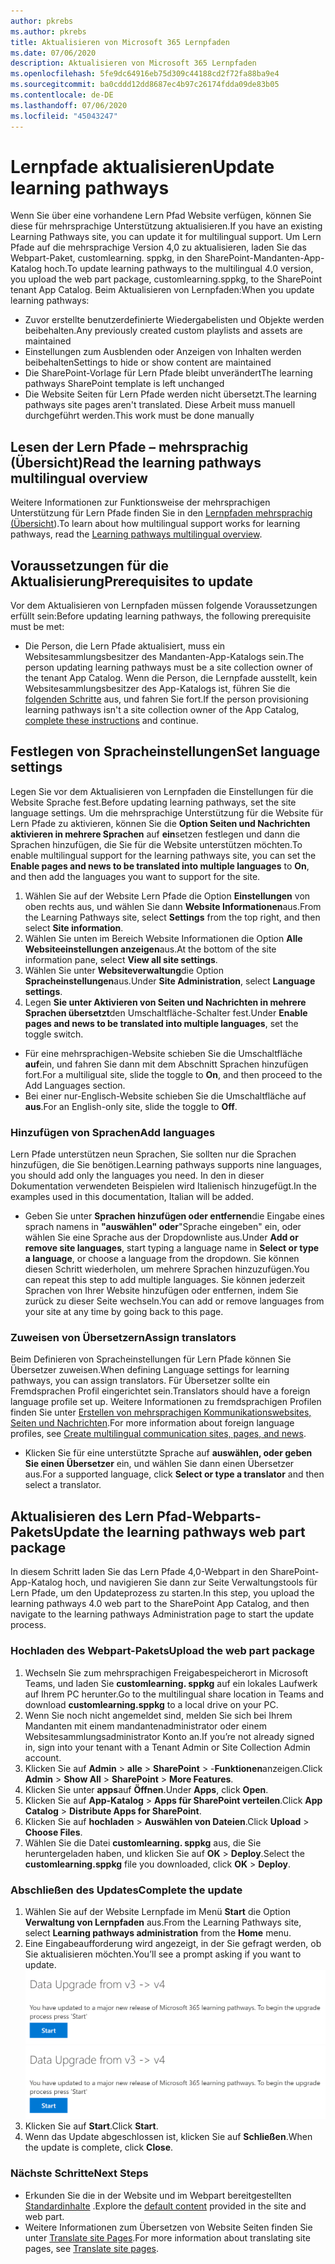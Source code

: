 ```yaml
---
author: pkrebs
ms.author: pkrebs
title: Aktualisieren von Microsoft 365 Lernpfaden
ms.date: 07/06/2020
description: Aktualisieren von Microsoft 365 Lernpfaden
ms.openlocfilehash: 5fe9dc64916eb75d309c44188cd2f72fa88ba9e4
ms.sourcegitcommit: ba0cddd12dd8687ec4b97c26174fdda09de83b05
ms.contentlocale: de-DE
ms.lasthandoff: 07/06/2020
ms.locfileid: "45043247"
---
```

# <a name="update-learning-pathways"></a><span data-ttu-id="fcc80-103">Lernpfade aktualisieren</span><span class="sxs-lookup"><span data-stu-id="fcc80-103">Update learning pathways</span></span>
<span data-ttu-id="fcc80-104">Wenn Sie über eine vorhandene Lern Pfad Website verfügen, können Sie diese für mehrsprachige Unterstützung aktualisieren.</span><span class="sxs-lookup"><span data-stu-id="fcc80-104">If you have an existing Learning Pathways site, you can update it for multilingual support.</span></span> <span data-ttu-id="fcc80-105">Um Lern Pfade auf die mehrsprachige Version 4,0 zu aktualisieren, laden Sie das Webpart-Paket, customlearning. sppkg, in den SharePoint-Mandanten-App-Katalog hoch.</span><span class="sxs-lookup"><span data-stu-id="fcc80-105">To update learning pathways to the multilingual 4.0 version, you upload the web part package, customlearning.sppkg, to the SharePoint tenant App Catalog.</span></span> <span data-ttu-id="fcc80-106">Beim Aktualisieren von Lernpfaden:</span><span class="sxs-lookup"><span data-stu-id="fcc80-106">When you update learning pathways:</span></span>  

- <span data-ttu-id="fcc80-107">Zuvor erstellte benutzerdefinierte Wiedergabelisten und Objekte werden beibehalten.</span><span class="sxs-lookup"><span data-stu-id="fcc80-107">Any previously created custom playlists and assets are maintained</span></span>
- <span data-ttu-id="fcc80-108">Einstellungen zum Ausblenden oder Anzeigen von Inhalten werden beibehalten</span><span class="sxs-lookup"><span data-stu-id="fcc80-108">Settings to hide or show content are maintained</span></span>
- <span data-ttu-id="fcc80-109">Die SharePoint-Vorlage für Lern Pfade bleibt unverändert</span><span class="sxs-lookup"><span data-stu-id="fcc80-109">The learning pathways SharePoint template is left unchanged</span></span>
- <span data-ttu-id="fcc80-110">Die Website Seiten für Lern Pfade werden nicht übersetzt.</span><span class="sxs-lookup"><span data-stu-id="fcc80-110">The learning pathways site pages aren't translated.</span></span> <span data-ttu-id="fcc80-111">Diese Arbeit muss manuell durchgeführt werden.</span><span class="sxs-lookup"><span data-stu-id="fcc80-111">This work must be done manually</span></span>

## <a name="read-the-learning-pathways-multilingual-overview"></a><span data-ttu-id="fcc80-112">Lesen der Lern Pfade – mehrsprachig (Übersicht)</span><span class="sxs-lookup"><span data-stu-id="fcc80-112">Read the learning pathways multilingual overview</span></span>
<span data-ttu-id="fcc80-113">Weitere Informationen zur Funktionsweise der mehrsprachigen Unterstützung für Lern Pfade finden Sie in den [Lernpfaden mehrsprachig (Übersicht](custom_overview.md)).</span><span class="sxs-lookup"><span data-stu-id="fcc80-113">To learn about how multilingual support works for learning pathways, read the [Learning pathways multilingual overview](custom_overview.md).</span></span> 

## <a name="prerequisites-to-update"></a><span data-ttu-id="fcc80-114">Voraussetzungen für die Aktualisierung</span><span class="sxs-lookup"><span data-stu-id="fcc80-114">Prerequisites to update</span></span>
<span data-ttu-id="fcc80-115">Vor dem Aktualisieren von Lernpfaden müssen folgende Voraussetzungen erfüllt sein:</span><span class="sxs-lookup"><span data-stu-id="fcc80-115">Before updating learning pathways, the following prerequisite must be met:</span></span>
- <span data-ttu-id="fcc80-116">Die Person, die Lern Pfade aktualisiert, muss ein Websitesammlungsbesitzer des Mandanten-App-Katalogs sein.</span><span class="sxs-lookup"><span data-stu-id="fcc80-116">The person updating learning pathways must be a site collection owner of the tenant App Catalog.</span></span> <span data-ttu-id="fcc80-117">Wenn die Person, die Lernpfade ausstellt, kein Websitesammlungsbesitzer des App-Katalogs ist, führen Sie die [folgenden Schritte](addappadmin.md) aus, und fahren Sie fort.</span><span class="sxs-lookup"><span data-stu-id="fcc80-117">If the person provisioning learning pathways isn't a site collection owner of the App Catalog, [complete these instructions](addappadmin.md) and continue.</span></span> 

## <a name="set-language-settings"></a><span data-ttu-id="fcc80-118">Festlegen von Spracheinstellungen</span><span class="sxs-lookup"><span data-stu-id="fcc80-118">Set language settings</span></span> 
<span data-ttu-id="fcc80-119">Legen Sie vor dem Aktualisieren von Lernpfaden die Einstellungen für die Website Sprache fest.</span><span class="sxs-lookup"><span data-stu-id="fcc80-119">Before updating learning pathways, set the site language settings.</span></span> <span data-ttu-id="fcc80-120">Um die mehrsprachige Unterstützung für die Website für Lern Pfade zu aktivieren, können Sie die **Option Seiten und Nachrichten aktivieren in mehrere Sprachen** auf **ein**setzen festlegen und dann die Sprachen hinzufügen, die Sie für die Website unterstützen möchten.</span><span class="sxs-lookup"><span data-stu-id="fcc80-120">To enable multilingual support for the learning pathways site, you can set the **Enable pages and news to be translated into multiple languages** to **On**, and then add the languages you want to support for the site.</span></span>
1.  <span data-ttu-id="fcc80-121">Wählen Sie auf der Website Lern Pfade die Option **Einstellungen** von oben rechts aus, und wählen Sie dann **Website Informationen**aus.</span><span class="sxs-lookup"><span data-stu-id="fcc80-121">From the Learning Pathways site, select **Settings** from the top right, and then select **Site information**.</span></span>
2.  <span data-ttu-id="fcc80-122">Wählen Sie unten im Bereich Website Informationen die Option **Alle Websiteeinstellungen anzeigen**aus.</span><span class="sxs-lookup"><span data-stu-id="fcc80-122">At the bottom of the site information pane, select **View all site settings**.</span></span>
3.  <span data-ttu-id="fcc80-123">Wählen Sie unter **Websiteverwaltung**die Option **Spracheinstellungen**aus.</span><span class="sxs-lookup"><span data-stu-id="fcc80-123">Under **Site Administration**, select **Language settings**.</span></span>
4.  <span data-ttu-id="fcc80-124">Legen **Sie unter Aktivieren von Seiten und Nachrichten in mehrere Sprachen übersetzt**den Umschaltfläche-Schalter fest.</span><span class="sxs-lookup"><span data-stu-id="fcc80-124">Under **Enable pages and news to be translated into multiple languages**, set the toggle switch.</span></span> 
- <span data-ttu-id="fcc80-125">Für eine mehrsprachigen-Website schieben Sie die Umschaltfläche **auf**ein, und fahren Sie dann mit dem Abschnitt Sprachen hinzufügen fort.</span><span class="sxs-lookup"><span data-stu-id="fcc80-125">For a multiligual site, slide the toggle to **On**, and then proceed to the Add Languages section.</span></span> 
- <span data-ttu-id="fcc80-126">Bei einer nur-Englisch-Website schieben Sie die Umschaltfläche auf **aus**.</span><span class="sxs-lookup"><span data-stu-id="fcc80-126">For an English-only site, slide the toggle to **Off**.</span></span>

### <a name="add-languages"></a><span data-ttu-id="fcc80-127">Hinzufügen von Sprachen</span><span class="sxs-lookup"><span data-stu-id="fcc80-127">Add languages</span></span>
<span data-ttu-id="fcc80-128">Lern Pfade unterstützen neun Sprachen, Sie sollten nur die Sprachen hinzufügen, die Sie benötigen.</span><span class="sxs-lookup"><span data-stu-id="fcc80-128">Learning pathways supports nine languages, you should add only the languages you need.</span></span> <span data-ttu-id="fcc80-129">In den in dieser Dokumentation verwendeten Beispielen wird Italienisch hinzugefügt.</span><span class="sxs-lookup"><span data-stu-id="fcc80-129">In the examples used in this documentation, Italian will be added.</span></span> 
- <span data-ttu-id="fcc80-130">Geben Sie unter **Sprachen hinzufügen oder entfernen**die Eingabe eines sprach namens in **"auswählen" oder**"Sprache eingeben" ein, oder wählen Sie eine Sprache aus der Dropdownliste aus.</span><span class="sxs-lookup"><span data-stu-id="fcc80-130">Under **Add or remove site languages**, start typing a language name in **Select or type a language**, or choose a language from the dropdown.</span></span> <span data-ttu-id="fcc80-131">Sie können diesen Schritt wiederholen, um mehrere Sprachen hinzuzufügen.</span><span class="sxs-lookup"><span data-stu-id="fcc80-131">You can repeat this step to add multiple languages.</span></span> <span data-ttu-id="fcc80-132">Sie können jederzeit Sprachen von Ihrer Website hinzufügen oder entfernen, indem Sie zurück zu dieser Seite wechseln.</span><span class="sxs-lookup"><span data-stu-id="fcc80-132">You can add or remove languages from your site at any time by going back to this page.</span></span>
 
### <a name="assign-translators"></a><span data-ttu-id="fcc80-133">Zuweisen von Übersetzern</span><span class="sxs-lookup"><span data-stu-id="fcc80-133">Assign translators</span></span>
<span data-ttu-id="fcc80-134">Beim Definieren von Spracheinstellungen für Lern Pfade können Sie Übersetzer zuweisen.</span><span class="sxs-lookup"><span data-stu-id="fcc80-134">When defining Language settings for learning pathways, you can assign translators.</span></span> <span data-ttu-id="fcc80-135">Für Übersetzer sollte ein Fremdsprachen Profil eingerichtet sein.</span><span class="sxs-lookup"><span data-stu-id="fcc80-135">Translators should have a foreign language profile set up.</span></span> <span data-ttu-id="fcc80-136">Weitere Informationen zu fremdsprachigen Profilen finden Sie unter [Erstellen von mehrsprachigen Kommunikationswebsites, Seiten und Nachrichten](https://support.office.com/article/2bb7d610-5453-41c6-a0e8-6f40b3ed750c).</span><span class="sxs-lookup"><span data-stu-id="fcc80-136">For more information about foreign language profiles, see [Create multilingual communication sites, pages, and news](https://support.office.com/article/2bb7d610-5453-41c6-a0e8-6f40b3ed750c).</span></span>  
- <span data-ttu-id="fcc80-137">Klicken Sie für eine unterstützte Sprache auf **auswählen, oder geben Sie einen Übersetzer** ein, und wählen Sie dann einen Übersetzer aus.</span><span class="sxs-lookup"><span data-stu-id="fcc80-137">For a supported language, click **Select or type a translator** and then select a translator.</span></span> 

## <a name="update-the-learning-pathways-web-part-package"></a><span data-ttu-id="fcc80-138">Aktualisieren des Lern Pfad-Webparts-Pakets</span><span class="sxs-lookup"><span data-stu-id="fcc80-138">Update the learning pathways web part package</span></span>
<span data-ttu-id="fcc80-139">In diesem Schritt laden Sie das Lern Pfade 4,0-Webpart in den SharePoint-App-Katalog hoch, und navigieren Sie dann zur Seite Verwaltungstools für Lern Pfade, um den Updateprozess zu starten.</span><span class="sxs-lookup"><span data-stu-id="fcc80-139">In this step, you upload the learning pathways 4.0 web part to the SharePoint App Catalog, and then navigate to the learning pathways Administration page to start the update process.</span></span>

### <a name="upload-the-web-part-package"></a><span data-ttu-id="fcc80-140">Hochladen des Webpart-Pakets</span><span class="sxs-lookup"><span data-stu-id="fcc80-140">Upload the web part package</span></span>
1.  <span data-ttu-id="fcc80-141">Wechseln Sie zum mehrsprachigen Freigabespeicherort in Microsoft Teams, und laden Sie **customlearning. sppkg** auf ein lokales Laufwerk auf Ihrem PC herunter.</span><span class="sxs-lookup"><span data-stu-id="fcc80-141">Go to the multilingual share location in Teams and download **customlearning.sppkg** to a local drive on your PC.</span></span> 
2.  <span data-ttu-id="fcc80-142">Wenn Sie noch nicht angemeldet sind, melden Sie sich bei Ihrem Mandanten mit einem mandantenadministrator oder einem Websitesammlungsadministrator Konto an.</span><span class="sxs-lookup"><span data-stu-id="fcc80-142">If you’re not already signed in, sign into your tenant with a Tenant Admin or Site Collection Admin account.</span></span> 
3.  <span data-ttu-id="fcc80-143">Klicken Sie auf **Admin**  >  **alle**  >  **SharePoint**  >  -**Funktionen**anzeigen.</span><span class="sxs-lookup"><span data-stu-id="fcc80-143">Click **Admin** > **Show All** > **SharePoint** > **More Features**.</span></span> 
4.  <span data-ttu-id="fcc80-144">Klicken Sie unter **apps**auf **Öffnen**.</span><span class="sxs-lookup"><span data-stu-id="fcc80-144">Under **Apps**, click **Open**.</span></span> 
5.  <span data-ttu-id="fcc80-145">Klicken Sie auf **App-Katalog**  >  **Apps für SharePoint verteilen**.</span><span class="sxs-lookup"><span data-stu-id="fcc80-145">Click **App Catalog** > **Distribute Apps for SharePoint**.</span></span> 
6.  <span data-ttu-id="fcc80-146">Klicken Sie auf **hochladen**  >  **Auswählen von Dateien**.</span><span class="sxs-lookup"><span data-stu-id="fcc80-146">Click **Upload** > **Choose Files**.</span></span> 
7.  <span data-ttu-id="fcc80-147">Wählen Sie die Datei **customlearning. sppkg** aus, die Sie heruntergeladen haben, und klicken Sie auf **OK**  >  **Deploy**.</span><span class="sxs-lookup"><span data-stu-id="fcc80-147">Select the **customlearning.sppkg** file you downloaded, click **OK** > **Deploy**.</span></span> 

### <a name="complete-the-update"></a><span data-ttu-id="fcc80-148">Abschließen des Updates</span><span class="sxs-lookup"><span data-stu-id="fcc80-148">Complete the update</span></span>
1.  <span data-ttu-id="fcc80-149">Wählen Sie auf der Website Lernpfade im Menü **Start** die Option **Verwaltung von Lernpfaden** aus.</span><span class="sxs-lookup"><span data-stu-id="fcc80-149">From the Learning Pathways site, select **Learning pathways administration** from the **Home** menu.</span></span> 
2.  <span data-ttu-id="fcc80-150">Eine Eingabeaufforderung wird angezeigt, in der Sie gefragt werden, ob Sie aktualisieren möchten.</span><span class="sxs-lookup"><span data-stu-id="fcc80-150">You’ll see a prompt asking if you want to update.</span></span> 
<span data-ttu-id="fcc80-151">![custom_update_adminprompt_ml.png](media/custom_update_adminprompt_ml.png)</span><span class="sxs-lookup"><span data-stu-id="fcc80-151">![custom_update_adminprompt_ml.png](media/custom_update_adminprompt_ml.png)</span></span>
3.  <span data-ttu-id="fcc80-152">Klicken Sie auf **Start**.</span><span class="sxs-lookup"><span data-stu-id="fcc80-152">Click **Start**.</span></span> 
4. <span data-ttu-id="fcc80-153">Wenn das Update abgeschlossen ist, klicken Sie auf **Schließen**.</span><span class="sxs-lookup"><span data-stu-id="fcc80-153">When the update is complete, click **Close**.</span></span> 

### <a name="next-steps"></a><span data-ttu-id="fcc80-154">Nächste Schritte</span><span class="sxs-lookup"><span data-stu-id="fcc80-154">Next Steps</span></span>
- <span data-ttu-id="fcc80-155">Erkunden Sie die in der Website und im Webpart bereitgestellten [Standardinhalte](custom_exploresite.md) .</span><span class="sxs-lookup"><span data-stu-id="fcc80-155">Explore the [default content](custom_exploresite.md) provided in the site and web part.</span></span>
- <span data-ttu-id="fcc80-156">Weitere Informationen zum Übersetzen von Website Seiten finden Sie unter [Translate site Pages](custom_translate_page_ml.md).</span><span class="sxs-lookup"><span data-stu-id="fcc80-156">For more information about translating site pages, see [Translate site pages](custom_translate_page_ml.md).</span></span> 


